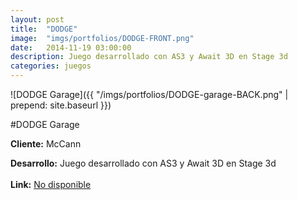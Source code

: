 ```yaml
---
layout:	post
title:	"DODGE"
image:	"imgs/portfolios/DODGE-FRONT.png"
date:   2014-11-19 03:00:00
description: Juego desarrollado con AS3 y Await 3D en Stage 3d
categories: juegos
---
```

![DODGE Garage]({{ "/imgs/portfolios/DODGE-garage-BACK.png" | prepend: site.baseurl }})

#DODGE Garage

**Cliente:** McCann

**Desarrollo:** Juego desarrollado con AS3 y Await 3D en Stage 3d
<br><br>
**Link:**
<a class="link" href="" target="blank"> No disponible</a>